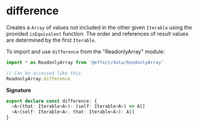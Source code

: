 # difference

Creates a `Array` of values not included in the other given `Iterable` using the provided `isEquivalent` function.
The order and references of result values are determined by the first `Iterable`.

To import and use `difference` from the "ReadonlyArray" module:

```ts
import * as ReadonlyArray from '@effect/data/ReadonlyArray'

// Can be accessed like this
ReadonlyArray.difference
```

**Signature**

```ts
export declare const difference: {
  <A>(that: Iterable<A>): (self: Iterable<A>) => A[]
  <A>(self: Iterable<A>, that: Iterable<A>): A[]
}
```
